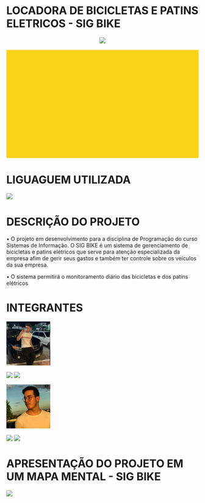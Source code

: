 
<h1 align="left">LOCADORA DE BICICLETAS E PATINS ELETRICOS - SIG BIKE</h1>

<p align="center">
<img src="http://img.shields.io/static/v1?label=STATUS&message=EM%20DESENVOLVIMENTO&color=GREEN&style=for-the-badge"/>
</p>
<img align="center" src="imagens/SIG-BIKE.gif"/>
<h1 align="left">LIGUAGUEM UTILIZADA</h1>

<p align="left">
<img src="https://img.shields.io/badge/C-00599C?style=for-the-badge&logo=c&logoColor=white"
</p>

<h1 align="left">DESCRIÇÃO DO PROJETO</h1>

• O projeto em desenvolvimento para a disciplina de Programação do curso Sistemas de Informação. O SIG BIKE é um sistema de gerenciamento de bicicletas e patins elétricos que serve para atenção especializada da empresa afim de gerir seus gastos e também ter controle sobre os veículos da sua empresa.

• O sistema permitirá o monitoramento diário das bicicletas e dos patins elétricos


<h1 align="left">INTEGRANTES</h1>


<img src="https://github.com/Lima404/Locadora-de-bicicletas-e-patins-eletricos/blob/main/imagens/87135960.jpg" width=115/>

[<img src = "https://img.shields.io/badge/GitHub-100000?style=for-the-badge&logo=github&logoColor=white">](https://github.com/Lima404)
<img src="https://img.shields.io/badge/WhatsApp-25D366?style=for-the-badge&logo=whatsapp&logoColor=white" />
[<img scr="https://img.shields.io/badge/Instagram-E4405F?style=for-the-badge&logo=instagram&logoColor=white">](https://instagram.com/lima_g99)

<img src="https://github.com/Lima404/Locadora-de-bicicletas-e-patins-eletricos/blob/main/imagens/102674727.jpg" width=115/>

[<img src ="https://img.shields.io/badge/GitHub-100000?style=for-the-badge&logo=github&logoColor=white">](https://github.com/ErickBezerrar)
<img src="https://img.shields.io/badge/WhatsApp-25D366?style=for-the-badge&logo=whatsapp&logoColor=white" />
[<img scr="https://img.shields.io/badge/Instagram-E4405F?style=for-the-badge&logo=instagram&logoColor=white">](https://instagram.com/erick_bzrs)
<h1 align="left">APRESENTAÇÃO DO PROJETO EM UM MAPA MENTAL - SIG BIKE</h1>

[<img src = "https://img.shields.io/badge/Markdown-000000?style=for-the-badge&logo=markdown&logoColor=white">](https://lucid.app/lucidspark/0963cc5e-d476-4cef-8ff3-eca54b3245a6/edit?invitationId=inv_ca4db195-dcd7-48dd-ba61-f0fa85212af7#)
